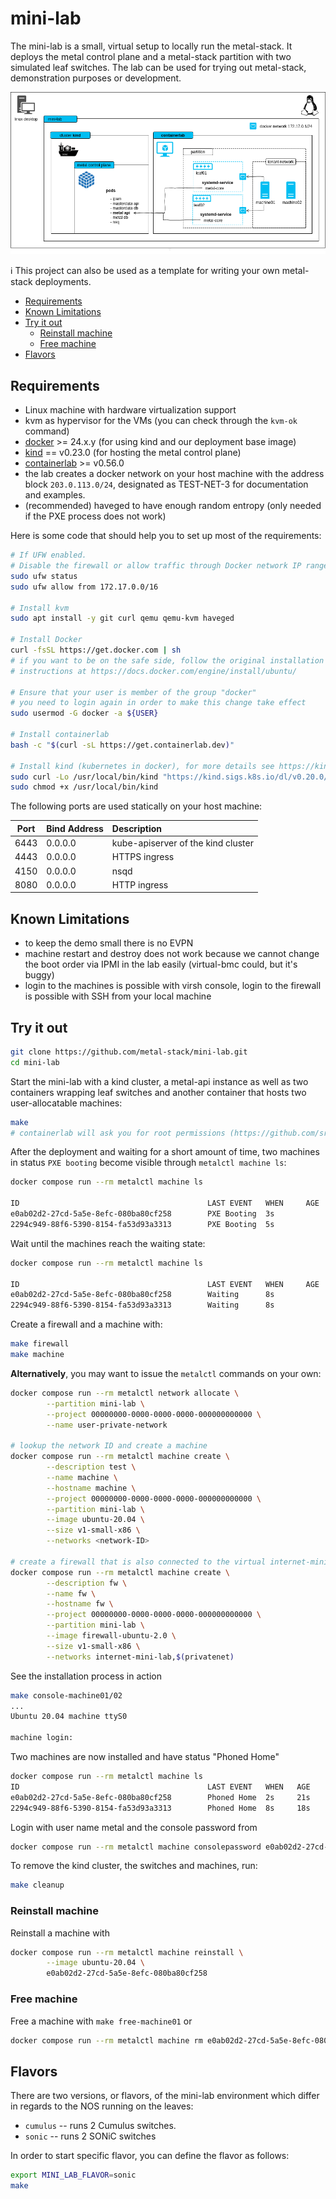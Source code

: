 # mini-lab

The mini-lab is a small, virtual setup to locally run the metal-stack. It deploys the metal control plane and a metal-stack partition with two simulated leaf switches. The lab can be used for trying out metal-stack, demonstration purposes or development.

![overview components](docs/overview.png)

ℹ This project can also be used as a template for writing your own metal-stack deployments.

<!-- TOC depthfrom:2 depthto:6 withlinks:true updateonsave:false orderedlist:false -->

- [Requirements](#requirements)
- [Known Limitations](#known-limitations)
- [Try it out](#try-it-out)
    - [Reinstall machine](#reinstall-machine)
    - [Free machine](#free-machine)
- [Flavors](#flavors)

<!-- /TOC -->

## Requirements

- Linux machine with hardware virtualization support
- kvm as hypervisor for the VMs (you can check through the `kvm-ok` command)
- [docker](https://www.docker.com/) >= 24.x.y (for using kind and our deployment base image)
- [kind](https://github.com/kubernetes-sigs/kind/releases) == v0.23.0 (for hosting the metal control plane)
- [containerlab](https://containerlab.dev/install/) >= v0.56.0
- the lab creates a docker network on your host machine with the address block `203.0.113.0/24`, designated as TEST-NET-3 for documentation and examples.
- (recommended) haveged to have enough random entropy (only needed if the PXE process does not work)

Here is some code that should help you to set up most of the requirements:

 ```bash
# If UFW enabled.
# Disable the firewall or allow traffic through Docker network IP range.
sudo ufw status
sudo ufw allow from 172.17.0.0/16

# Install kvm
sudo apt install -y git curl qemu qemu-kvm haveged

# Install Docker
curl -fsSL https://get.docker.com | sh
# if you want to be on the safe side, follow the original installation
# instructions at https://docs.docker.com/engine/install/ubuntu/

# Ensure that your user is member of the group "docker"
# you need to login again in order to make this change take effect
sudo usermod -G docker -a ${USER}

# Install containerlab
bash -c "$(curl -sL https://get.containerlab.dev)"

# Install kind (kubernetes in docker), for more details see https://kind.sigs.k8s.io/docs/user/quick-start/#installation
sudo curl -Lo /usr/local/bin/kind "https://kind.sigs.k8s.io/dl/v0.20.0/kind-linux-amd64"
sudo chmod +x /usr/local/bin/kind
```

The following ports are used statically on your host machine:

| Port | Bind Address | Description                        |
|:----:|:------------ |:---------------------------------- |
| 6443 |   0.0.0.0    | kube-apiserver of the kind cluster |
| 4443 |   0.0.0.0    | HTTPS ingress                      |
| 4150 |   0.0.0.0    | nsqd                               |
| 8080 |   0.0.0.0    | HTTP ingress                       |

## Known Limitations

- to keep the demo small there is no EVPN
- machine restart and destroy does not work because we cannot change the boot order via IPMI in the lab easily (virtual-bmc could, but it's buggy)
- login to the machines is possible with virsh console, login to the firewall is possible with SSH from your local machine

## Try it out

```bash
git clone https://github.com/metal-stack/mini-lab.git
cd mini-lab
```

Start the mini-lab with a kind cluster, a metal-api instance as well as two containers wrapping leaf switches and another container that hosts two user-allocatable machines:

```bash
make
# containerlab will ask you for root permissions (https://github.com/srl-labs/containerlab/issues/669)
```

After the deployment and waiting for a short amount of time, two machines in status `PXE booting` become visible through `metalctl machine ls`:

```bash
docker compose run --rm metalctl machine ls

ID                                          LAST EVENT   WHEN     AGE  HOSTNAME  PROJECT  SIZE          IMAGE  PARTITION
e0ab02d2-27cd-5a5e-8efc-080ba80cf258        PXE Booting  3s
2294c949-88f6-5390-8154-fa53d93a3313        PXE Booting  5s
```

Wait until the machines reach the waiting state:

```bash
docker compose run --rm metalctl machine ls

ID                                          LAST EVENT   WHEN     AGE  HOSTNAME  PROJECT  SIZE          IMAGE  PARTITION
e0ab02d2-27cd-5a5e-8efc-080ba80cf258        Waiting      8s                               v1-small-x86         mini-lab
2294c949-88f6-5390-8154-fa53d93a3313        Waiting      8s                               v1-small-x86         mini-lab
```

Create a firewall and a machine with:

```bash
make firewall
make machine
```

__Alternatively__, you may want to issue the `metalctl` commands on your own:

```bash
docker compose run --rm metalctl network allocate \
        --partition mini-lab \
        --project 00000000-0000-0000-0000-000000000000 \
        --name user-private-network

# lookup the network ID and create a machine
docker compose run --rm metalctl machine create \
        --description test \
        --name machine \
        --hostname machine \
        --project 00000000-0000-0000-0000-000000000000 \
        --partition mini-lab \
        --image ubuntu-20.04 \
        --size v1-small-x86 \
        --networks <network-ID>

# create a firewall that is also connected to the virtual internet-mini-lab network
docker compose run --rm metalctl machine create \
        --description fw \
        --name fw \
        --hostname fw \
        --project 00000000-0000-0000-0000-000000000000 \
        --partition mini-lab \
        --image firewall-ubuntu-2.0 \
        --size v1-small-x86 \
        --networks internet-mini-lab,$(privatenet)
```

See the installation process in action

```bash
make console-machine01/02
...
Ubuntu 20.04 machine ttyS0

machine login:
```

Two machines are now installed and have status "Phoned Home"

```bash
docker compose run --rm metalctl machine ls
ID                                          LAST EVENT   WHEN   AGE     HOSTNAME  PROJECT                               SIZE          IMAGE                             PARTITION
e0ab02d2-27cd-5a5e-8efc-080ba80cf258        Phoned Home  2s     21s     machine   00000000-0000-0000-0000-000000000000  v1-small-x86  Ubuntu 20.04 20200331             mini-lab
2294c949-88f6-5390-8154-fa53d93a3313        Phoned Home  8s     18s     fw        00000000-0000-0000-0000-000000000000  v1-small-x86  Firewall 2 Ubuntu 20200730        mini-lab
```

Login with user name metal and the console password from

```bash
docker compose run --rm metalctl machine consolepassword e0ab02d2-27cd-5a5e-8efc-080ba80cf258
```

To remove the kind cluster, the switches and machines, run:

```bash
make cleanup
```

### Reinstall machine

Reinstall a machine with

```bash
docker compose run --rm metalctl machine reinstall \
        --image ubuntu-20.04 \
        e0ab02d2-27cd-5a5e-8efc-080ba80cf258
```

### Free machine

Free a machine with `make free-machine01` or

```bash
docker compose run --rm metalctl machine rm e0ab02d2-27cd-5a5e-8efc-080ba80cf258
```

## Flavors

There are two versions, or flavors, of the mini-lab environment which differ in regards to the NOS running on the leaves:

- `cumulus` -- runs 2 Cumulus switches.
- `sonic` -- runs 2 SONiC switches

In order to start specific flavor, you can define the flavor as follows:

```bash
export MINI_LAB_FLAVOR=sonic
make
```
